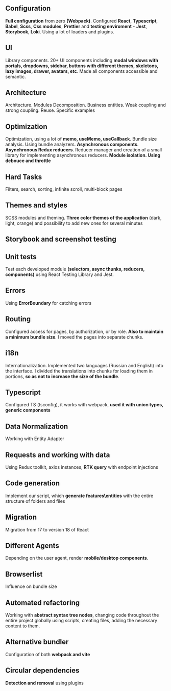 ## Configuration

**Full configuration** from zero **(Webpack)**. Configured **React**, **Typescript**, **Babel**, **Scss**, **Css modules**, **Prettier** and **testing enviroment** -
**Jest**, **Storybook**, **Loki**. Using a lot of loaders and plugins.

## UI

Library components. 20+ UI components including **modal windows with portals, dropdowns, sidebar, buttons with different themes, skeletons, lazy images, drawer, avatars, etc**.
Made all components accessible and semantic.

## Architecture

Architecture. Modules Decomposition. Business entities. Weak coupling and strong coupling. Reuse. Specific examples

## Optimization

Optimization, using a lot of **memo, useMemo, useCallback**. Bundle size analysis. Using bundle analyzers. **Asynchronous components**.
**Asynchronous Redux reducers**. Reducer manager and creation of a small library for implementing asynchronous reducers. **Module isolation. Using debouce and throttle**

## Hard Tasks

Filters, search, sorting, infinite scroll, multi-block pages

## Themes and styles

SCSS modules and theming. **Three color themes of the application** (dark, light, orange) and possibility to add new ones for several minutes

## Storybook and screenshot testing

## Unit tests

Test each developed module **(selectors, async thunks, reducers, components)** using React Testing Library and Jest.

## Errors

Using **ErrorBoundary** for catching errors

## Routing

Configured access for pages, by authorization, or by role. **Also to maintain a minimum bundle size**. I moved the pages into separate chunks.

## i18n

Internationalization. Implemented two languages (Russian and English) into the interface.
I divided the translations into chunks for loading them in portions, **so as not to increase the size of the bundle**.

## Typescript

Configured TS (tsconfig), it works with webpack, **used it with union types, generic components**

## Data Normalization

Working with Entity Adapter

## Requests and working with data

Using Redux toolkit, axios instances, **RTK query** with endpoint injections

## Code generation

Implement our script, which **generate features\entities** with the entire structure of folders and files

## Migration

Migration from 17 to version 18 of React

## Different Agents

Depending on the user agent, render **mobile/desktop components**.

## Browserlist

Influence on bundle size

## Automated refactoring

Working with **abstract syntax tree nodes**, changing code throughout the entire project globally using scripts, creating files, adding the necessary content to them.

## Alternative bundler

Configuration of both **webpack and vite**

## Circular dependencies

**Detection and removal** using plugins
